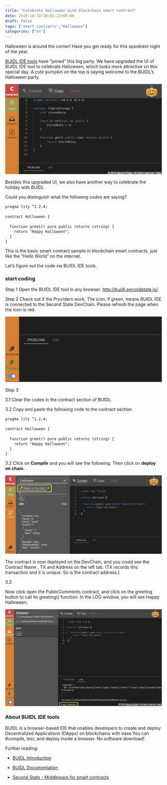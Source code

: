 ```yaml
---
title: "Celebrate Halloween with blockchain smart contract"
date: 2019-10-31T10:01:23+08:00
draft: false
tags: ["smart contracts","Halloween"] 
categories: ["en"]
---
```


Halloween is around the corner! Have you get ready for this spookiest night of the year.

[BUIDL IDE  tools](https://secondstate.io/buidl) have “joined” this big party. We have upgraded the UI of BUIDL IDE tool to celebrate Halloween, which looks more attractive on this special day. A cute pumpkin on the top is saying welcome to the BUIDL’s Halloween party.

![](/images/20191031-halloween-02.png)

Besides this upgraded UI, we also have another way to celebrate the holiday with BUIDL.

Could you distinguish what the following codes are saying?

```
pragma lity ^1.2.4;

contract Halloween {
    
  function greet() pure public returns (string) {
    return "Happy Halloween";
  }
}
```

This is the basic smart contract sample in blockchain smart contracts, just like the “Hello World” on the internet.

Let’s figure out the code via BUIDL IDE tools.

### start coding
Step 1
Open the BUIDL IDE tool in any browser. http://buidl.secondstate.io/

Step 2
Check out if the Providers work. The icon, if green, means BUIDL IDE is connected to the Second State DevChain. Please refresh the page when the icon is red.

![](/images/20191031-Halloween-04.png)

Step 3

3.1 Clear the codes in the contract section of BUIDL.

3.2 Copy and paste the following code to the contract section 

```
pragma lity ^1.2.4;

contract Halloween {
    
  function greet() pure public returns (string) {
    return "Happy Halloween";
  }
}
```

3.2 Click on **Compile** and you will see the following. Then click on **deploy on chain**.

![](/images/20191031-Halloween-03.png)

The contract is now deployed on the DevChain, and you could see the Contract Name , TX and Address on the left tab. (TX records this transaction and it is unique. So is the contract address.)

 3.3 

 Now click open the PublicComments contract, and click on the greeting button to call its greeting() function. In the LOG window, you will see Happy Halloween.

![](/images/20191031-halloween-01.png)

### About BUIDL IDE tools

BUIDL is a browser-based IDE that enables developers to create and deploy Decentralized Applications (DApps) on blockchains with ease.‪You can #compile, test, and deploy inside a browser. No software download!‬

Further reading:
* [BUIDL Introduction](https://secondstate.io/buidl)

* [BUIDL Documentation](https://docs.secondstate.io/buidl-developer-tool/getting-started)

* [Second State - Middleware for smart contracts](https://www.secondstate.io/)
